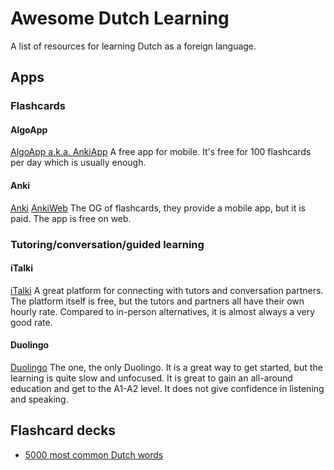 # Awesome Dutch Learning
A list of resources for learning Dutch as a foreign language.

## Apps

### Flashcards

#### AlgoApp 
[AlgoApp a.k.a. AnkiApp](https://www.ankiapp.com/)
A free app for mobile. It's free for 100 flashcards per day which is usually enough.

#### Anki
[Anki](https://apps.ankiweb.net/)
[AnkiWeb](https://ankiweb.net/about)
The OG of flashcards, they provide a mobile app, but it is paid. The app is free on web.

### Tutoring/conversation/guided learning

#### iTalki
[iTalki](https://www.italki.com)
A great platform for connecting with tutors and conversation partners. The platform itself is free, but the tutors and partners all have their own hourly rate. Compared to in-person alternatives, it is almost always a very good rate.
  
#### Duolingo
[Duolingo](https://duolingo.com)
The one, the only Duolingo. It is a great way to get started, but the learning is quite slow and unfocused. It is great to gain an all-around education and get to the A1-A2 level. It does not give confidence in listening and speaking.

## Flashcard decks
- [5000 most common Dutch words](https://ankiweb.net/shared/info/1002891444)
